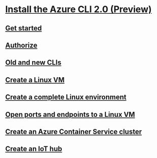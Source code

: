 # [Install the Azure CLI 2.0 (Preview)](install-az-cli2.md)
## [Get started](get-started-with-az-cli2.md)
## [Authorize](authrorize-az-cli2.md)
## [Old and new CLIs](old-and-new-clis.md)
## [Create a Linux VM](..\..\azure/virtual-machines\virtual-machines-linux-quick-create-cli)
## [Create a complete Linux environment](..\..\azure\virtual-machines\virtual-machines-linux-create-cli-complete)
## [Open ports and endpoints to a Linux VM](..\..\azure\virtual-machines\virtual-machines-linux-nsg-quickstart)
## [Create an Azure Container Service cluster](..\..\azure\container-service\container-service-create-acs-cluster-cli)
## [Create an IoT hub](..\..\azure\iot-hub\iot-hub-create-using-cli)
